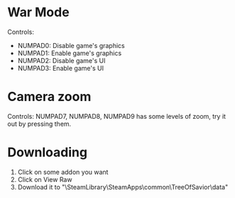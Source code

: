 # War Mode
Controls:
- NUMPAD0: Disable game's graphics
- NUMPAD1: Enable game's graphics
- NUMPAD2: Disable game's UI
- NUMPAD3: Enable game's UI

# Camera zoom
Controls:
NUMPAD7, NUMPAD8, NUMPAD9 has some levels of zoom, try it out by pressing them.

# Downloading
1. Click on some addon you want
2. Click on View Raw
3. Download it to "\SteamLibrary\SteamApps\common\TreeOfSavior\data"
